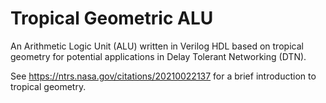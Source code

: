 # Tropical Geometric ALU
An Arithmetic Logic Unit (ALU) written in Verilog HDL based on tropical geometry for potential applications in Delay Tolerant Networking (DTN).

See https://ntrs.nasa.gov/citations/20210022137 for a brief introduction to tropical geometry.
